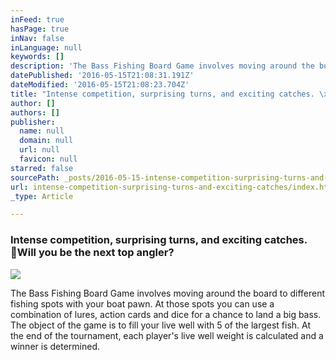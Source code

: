 ```yaml
---
inFeed: true
hasPage: true
inNav: false
inLanguage: null
keywords: []
description: 'The Bass Fishing Board Game involves moving around the board to different fishing spots with your boat pawn. At those spots you can use a combination of lures, action cards and dice for a chance to land a big bass. The object of the game is to fill your live well with 5 of the largest fish. At the end of the tournament, each player’s live well weight is calculated and a winner is determined.'
datePublished: '2016-05-15T21:08:31.191Z'
dateModified: '2016-05-15T21:08:23.704Z'
title: "Intense competition, surprising turns, and exciting catches. \x03Will you be the next top angler?"
author: []
authors: []
publisher:
  name: null
  domain: null
  url: null
  favicon: null
starred: false
sourcePath: _posts/2016-05-15-intense-competition-surprising-turns-and-exciting-catches.md
url: intense-competition-surprising-turns-and-exciting-catches/index.html
_type: Article

---
```

### Intense competition, surprising turns, and exciting catches. Will you be the next top angler?
![](https://the-grid-user-content.s3-us-west-2.amazonaws.com/76605009-181b-4fc6-b6fc-821c193684ff.png)

The Bass Fishing Board Game involves moving around the board to different fishing spots with your boat pawn. At those spots you can use a combination of lures, action cards and dice for a chance to land a big bass. The object of the game is to fill your live well with 5 of the largest fish. At the end of the tournament, each player's live well weight is calculated and a winner is determined.